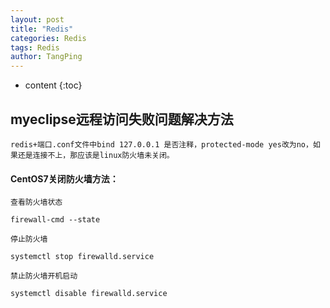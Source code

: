 ```yaml
---
layout: post
title: "Redis"
categories: Redis
tags: Redis
author: TangPing
---
```

* content
{:toc}
## myeclipse远程访问失败问题解决方法
	redis+端口.conf文件中bind 127.0.0.1 是否注释，protected-mode yes改为no，如果还是连接不上，那应该是linux防火墙未关闭。
#### CentOS7关闭防火墙方法：
	查看防火墙状态

	firewall-cmd --state

	停止防火墙

	systemctl stop firewalld.service

	禁止防火墙开机启动

	systemctl disable firewalld.service

